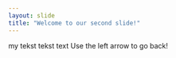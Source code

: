 ```yaml
---
layout: slide
title: "Welcome to our second slide!"
---
```

my tekst tekst text
Use the left arrow to go back!
